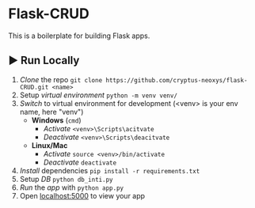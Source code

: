 # Flask-CRUD

This is a boilerplate for building Flask apps.

## ▶️ Run Locally

1. _Clone_ the repo
   `git clone https://github.com/cryptus-neoxys/flask-CRUD.git <name>`
2. Setup _virtual environment_
   `python -m venv venv/`
3. _Switch_ to virtual environment for development (\<venv\> is your env name, here "venv")
   - **Windows** (`cmd`)
     - _Activate_
       `<venv>\Scripts\acitvate`
     - _Deactivate_
       `<venv>\Scripts\deacitvate`
   - **Linux/Mac**
     - _Activate_
       `source <venv>/bin/activate`
     - _Deactivate_
       `deactivate`
4. _Install_ dependencies
   `pip install -r requirements.txt`
5. Setup _DB_
   `python db_inti.py`
6. _Run_ the _app_ with
   `python app.py`
7. Open [localhost:5000](http://localhost:5000/) to view your app
